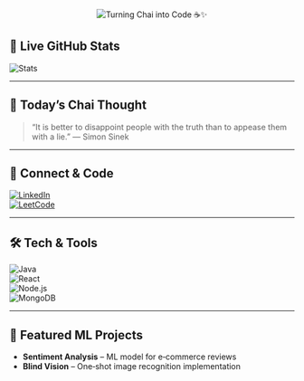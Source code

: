 <p align="center">
  <img src="assets/banner.png" alt="Turning Chai into Code ☕✨" />
</p>

## 🧠 Live GitHub Stats  
![Stats](https://github-readme-stats.vercel.app/api?username=RiyaGupta2230&show_icons=true&theme=radical)

---

## 🍵 Today’s Chai Thought  
> “It is better to disappoint people with the truth than to appease them with a lie.” — Simon Sinek

---

## 🔗 Connect & Code  
[![LinkedIn](https://img.shields.io/badge/LinkedIn-blue?style=for-the-badge&logo=linkedin&logoColor=white)](https://www.linkedin.com/in/riya-gupta-911579250/)  
[![LeetCode](https://img.shields.io/badge/LeetCode-orange?style=for-the-badge&logo=leetcode&logoColor=white)](https://leetcode.com/u/RiyaGupta2231/)

---

## 🛠️ Tech & Tools  
![Java](https://img.shields.io/badge/Java-ED8B00?style=for-the-badge&logo=java&logoColor=white)  
![React](https://img.shields.io/badge/React-61DAFB?style=for-the-badge&logo=react)  
![Node.js](https://img.shields.io/badge/Node.js-339933?style=for-the-badge&logo=nodedotjs&logoColor=white)  
![MongoDB](https://img.shields.io/badge/MongoDB-4EA94B?style=for-the-badge&logo=mongodb)  

---

## 📂 Featured ML Projects  
- **Sentiment Analysis** – ML model for e‑commerce reviews  
- **Blind Vision** – One‑shot image recognition implementation  
